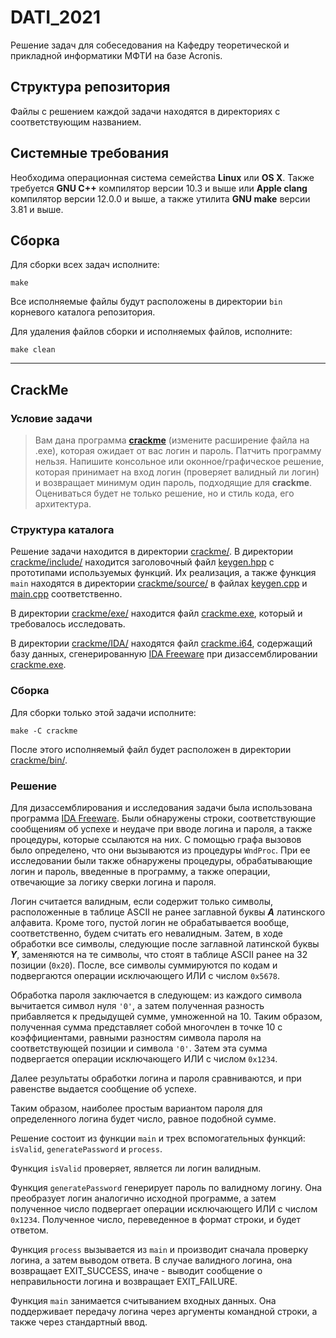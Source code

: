 # DATI_2021

Решение задач для собеседования на Кафедру теоретической и прикладной информатики МФТИ на базе Acronis.

## Структура репозитория

Файлы с решением каждой задачи находятся в директориях с соответствующим названием.

## Системные требования

Необходима операционная система семейства **Linux** или **OS X**. Также требуется **GNU C++** компилятор версии 10.3 и выше или **Apple clang** компилятор версии 12.0.0 и выше, а также утилита **GNU make** версии 3.81 и выше.

## Сборка

Для сборки всех задач исполните:

```
make
```

Все исполняемые файлы будут расположены в директории `bin` корневого каталога репозитория.

Для удаления файлов сборки и исполняемых файлов, исполните:

```
make clean
```

---

## CrackMe

### Условие задачи

> Вам дана программа [**crackme**](http://tiny.cc/s304nz) (измените расширение файла на .exe), которая ожидает от вас логин и пароль. Патчить программу нельзя. Напишите консольное или оконное/графическое решение, которая принимает на вход логин (проверяет валидный ли логин) и возвращает минимум один пароль, подходящие для **crackme**. Оцениваться будет не только решение, но и стиль кода, его архитектура.

### Структура каталога

Решение задачи находится в директории [crackme/](crackme). В директории [crackme/include/](crackme/include) находится заголовочный файл [keygen.hpp](crackme/include/keygen.hpp) с прототипами используемых функций. Их реализация, а также функция `main` находятся в директории [crackme/source/](crackme/source) в файлах [keygen.cpp](crackme/source/keygen.cpp) и [main.cpp](crackme/source/main.cpp) соответственно.

В директории [crackme/exe/](crackme/exe) находится файл [crackme.exe](crackme/exe/crackme.exe), который и требовалось исследовать.

В директории [crackme/IDA/](crackme/IDA) находятся файл [crackme.i64](crackme/IDA/crackme.i64), содержащий базу данных, сгенерированную [IDA Freeware](https://www.hex-rays.com/ida-free/) при дизассемблировании [crackme.exe](crackme/exe/crackme.exe).

### Сборка

Для сборки только этой задачи исполните:

```
make -C crackme
```

После этого исполняемый файл будет расположен в директории [crackme/bin/](crackme/bin).

### Решение

Для дизассемблирования и исследования задачи была использована программа [IDA Freeware](https://www.hex-rays.com/ida-free/). Были обнаружены строки, соответствующие сообщениям об успехе и неудаче при вводе логина и пароля, а также процедуры, которые ссылаются на них. С помощью графа вызовов было определено, что они вызываются из процедуры `WndProc`. При ее исследовании были также обнаружены процедуры, обрабатывающие логин и пароль, введенные в программу, а также операции, отвечающие за логику сверки логина и пароля.

Логин считается валидным, если содержит только символы, расположенные в таблице ASCII не ранее заглавной буквы ***A*** латинского алфавита. Кроме того, пустой логин не обрабатывается вообще, соответственно, будем считать его невалидным. Затем, в ходе обработки все символы, следующие после заглавной латинской буквы ***Y***, заменяются на те символы, что стоят в таблице ASCII ранее на 32 позиции (`0x20`). После, все символы суммируются по кодам и подвергаются операции исключающего ИЛИ с числом `0x5678`.

Обработка пароля заключается в следующем: из каждого символа вычитается символ нуля `'0'`, а затем полученная разность прибавляется к предыдущей сумме, умноженной на 10. Таким образом, полученная сумма представляет собой многочлен в точке 10 с коэффициентами, равными разностям символа пароля на соответствующей позиции и символа `'0'`. Затем эта сумма подвергается операции исключающего ИЛИ с числом `0x1234`.

Далее результаты обработки логина и пароля сравниваются, и при равенстве выдается сообщение об успехе.

Таким образом, наиболее простым вариантом пароля для определенного логина будет число, равное подобной сумме.

Решение состоит из функции `main` и трех вспомогательных функций: `isValid`, `generatePassword` и `process`.

Функция `isValid` проверяет, является ли логин валидным.

Функция `generatePassword` генерирует пароль по валидному логину. Она преобразует логин аналогично исходной программе, а затем полученное число подвергает операции исключающего ИЛИ с числом `0x1234`. Полученное число, переведенное в формат строки, и будет ответом.

Функция `process` вызывается из `main` и производит сначала проверку логина, а затем выводом ответа. В случае валидного логина, она возвращает EXIT_SUCCESS, иначе - выводит сообщение о неправильности логина и возвращает EXIT_FAILURE.

Функция `main` занимается считыванием входных данных. Она поддерживает передачу логина через аргументы командной строки, а также через стандартный ввод.
